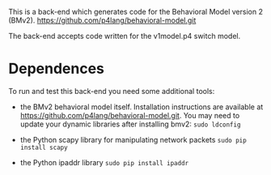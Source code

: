 This is a back-end which generates code for the Behavioral Model version 2 (BMv2).
https://github.com/p4lang/behavioral-model.git

The back-end accepts code written for the v1model.p4 switch model.

# Dependences

To run and test this back-end you need some additional tools:

- the BMv2 behavioral model itself.  Installation instructions are available at
  https://github.com/p4lang/behavioral-model.git.  You may need to update your
  dynamic libraries after installing bmv2: `sudo ldconfig`

- the Python scapy library for manipulating network packets `sudo pip install scapy`

- the Python ipaddr library `sudo pip install ipaddr`
